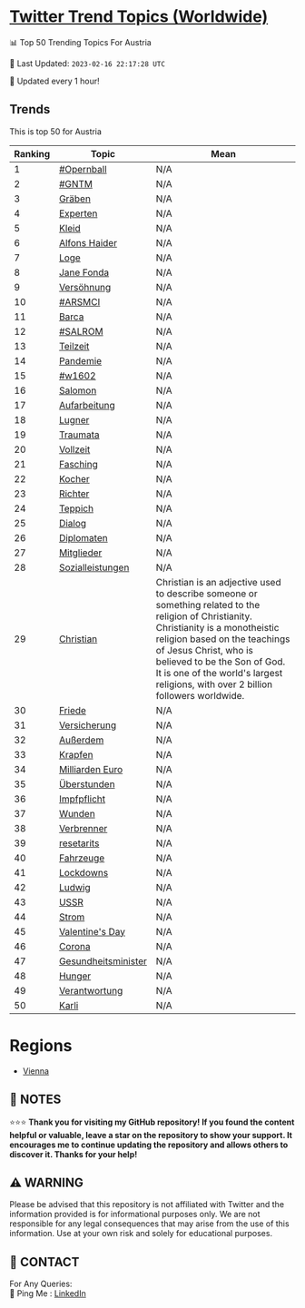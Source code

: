 [Twitter Trend Topics (Worldwide)](https://github.com/ErcinDedeoglu/Twitter-Trend-Topics)
==========


📊 Top 50 Trending Topics For Austria

📆 Last Updated: `2023-02-16 22:17:28 UTC`

🔧 Updated every 1 hour!


## Trends

This is top 50 for Austria

| Ranking | Topic | Mean |
| ------- | ------------ | ------------ |
| 1 | [#Opernball](http://twitter.com/search?q=%23Opernball) | N/A |
| 2 | [#GNTM](http://twitter.com/search?q=%23GNTM) | N/A |
| 3 | [Gräben](http://twitter.com/search?q=Gr%c3%a4ben) | N/A |
| 4 | [Experten](http://twitter.com/search?q=Experten) | N/A |
| 5 | [Kleid](http://twitter.com/search?q=Kleid) | N/A |
| 6 | [Alfons Haider](http://twitter.com/search?q=Alfons+Haider) | N/A |
| 7 | [Loge](http://twitter.com/search?q=Loge) | N/A |
| 8 | [Jane Fonda](http://twitter.com/search?q=Jane+Fonda) | N/A |
| 9 | [Versöhnung](http://twitter.com/search?q=Vers%c3%b6hnung) | N/A |
| 10 | [#ARSMCI](http://twitter.com/search?q=%23ARSMCI) | N/A |
| 11 | [Barca](http://twitter.com/search?q=Barca) | N/A |
| 12 | [#SALROM](http://twitter.com/search?q=%23SALROM) | N/A |
| 13 | [Teilzeit](http://twitter.com/search?q=Teilzeit) | N/A |
| 14 | [Pandemie](http://twitter.com/search?q=Pandemie) | N/A |
| 15 | [#w1602](http://twitter.com/search?q=%23w1602) | N/A |
| 16 | [Salomon](http://twitter.com/search?q=Salomon) | N/A |
| 17 | [Aufarbeitung](http://twitter.com/search?q=Aufarbeitung) | N/A |
| 18 | [Lugner](http://twitter.com/search?q=Lugner) | N/A |
| 19 | [Traumata](http://twitter.com/search?q=Traumata) | N/A |
| 20 | [Vollzeit](http://twitter.com/search?q=Vollzeit) | N/A |
| 21 | [Fasching](http://twitter.com/search?q=Fasching) | N/A |
| 22 | [Kocher](http://twitter.com/search?q=Kocher) | N/A |
| 23 | [Richter](http://twitter.com/search?q=Richter) | N/A |
| 24 | [Teppich](http://twitter.com/search?q=Teppich) | N/A |
| 25 | [Dialog](http://twitter.com/search?q=Dialog) | N/A |
| 26 | [Diplomaten](http://twitter.com/search?q=Diplomaten) | N/A |
| 27 | [Mitglieder](http://twitter.com/search?q=Mitglieder) | N/A |
| 28 | [Sozialleistungen](http://twitter.com/search?q=Sozialleistungen) | N/A |
| 29 | [Christian](http://twitter.com/search?q=Christian) | Christian is an adjective used to describe someone or something related to the religion of Christianity. Christianity is a monotheistic religion based on the teachings of Jesus Christ, who is believed to be the Son of God. It is one of the world's largest religions, with over 2 billion followers worldwide. |
| 30 | [Friede](http://twitter.com/search?q=Friede) | N/A |
| 31 | [Versicherung](http://twitter.com/search?q=Versicherung) | N/A |
| 32 | [Außerdem](http://twitter.com/search?q=Au%c3%9ferdem) | N/A |
| 33 | [Krapfen](http://twitter.com/search?q=Krapfen) | N/A |
| 34 | [Milliarden Euro](http://twitter.com/search?q=Milliarden+Euro) | N/A |
| 35 | [Überstunden](http://twitter.com/search?q=%c3%9cberstunden) | N/A |
| 36 | [Impfpflicht](http://twitter.com/search?q=Impfpflicht) | N/A |
| 37 | [Wunden](http://twitter.com/search?q=Wunden) | N/A |
| 38 | [Verbrenner](http://twitter.com/search?q=Verbrenner) | N/A |
| 39 | [resetarits](http://twitter.com/search?q=resetarits) | N/A |
| 40 | [Fahrzeuge](http://twitter.com/search?q=Fahrzeuge) | N/A |
| 41 | [Lockdowns](http://twitter.com/search?q=Lockdowns) | N/A |
| 42 | [Ludwig](http://twitter.com/search?q=Ludwig) | N/A |
| 43 | [USSR](http://twitter.com/search?q=USSR) | N/A |
| 44 | [Strom](http://twitter.com/search?q=Strom) | N/A |
| 45 | [Valentine's Day](http://twitter.com/search?q=Valentine%27s+Day) | N/A |
| 46 | [Corona](http://twitter.com/search?q=Corona) | N/A |
| 47 | [Gesundheitsminister](http://twitter.com/search?q=Gesundheitsminister) | N/A |
| 48 | [Hunger](http://twitter.com/search?q=Hunger) | N/A |
| 49 | [Verantwortung](http://twitter.com/search?q=Verantwortung) | N/A |
| 50 | [Karli](http://twitter.com/search?q=Karli) | N/A |



# Regions

* [Vienna](</Austria/Vienna.md>)



## 📝 NOTES

⭐⭐⭐ **Thank you for visiting my GitHub repository! If you found the content helpful or valuable, leave a star on the repository to show your support. It encourages me to continue updating the repository and allows others to discover it. Thanks for your help!**


## ⚠️ WARNING

Please be advised that this repository is not affiliated with Twitter and the information provided is for informational purposes only. We are not responsible for any legal consequences that may arise from the use of this information. Use at your own risk and solely for educational purposes.


## 📨 CONTACT

 For Any Queries:  
            🏓 Ping Me : [LinkedIn](https://www.linkedin.com/in/ercindedeoglu/)
